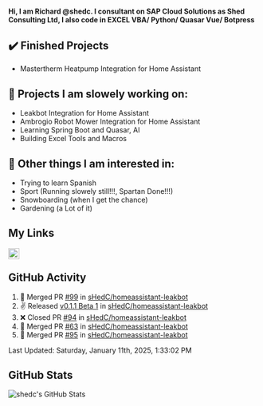 #### Hi, I am Richard @shedc. I consultant on SAP Cloud Solutions as Shed Consulting Ltd, I also code in EXCEL VBA/ Python/ Quasar Vue/ Botpress

## ✔️ Finished Projects
- Mastertherm Heatpump Integration for Home Assistant

## 👋 Projects I am slowely working on:
- Leakbot Integration for Home Assistant
- Ambrogio Robot Mower Integration for Home Assistant
- Learning Spring Boot and Quasar, AI
- Building Excel Tools and Macros

## 👀 Other things I am interested in:
- Trying to learn Spanish
- Sport (Running slowely still!!!, Spartan Done!!!)
- Snowboarding (when I get the chance)
- Gardening (a Lot of it)

## My Links
[<img align="left" alt="shedc | LinkedIn" width="22px" src="https://cdn.jsdelivr.net/npm/simple-icons@v3/icons/linkedin.svg" />][linkedin]

<br/>

## GitHub Activity
<!--RECENT_ACTIVITY:start-->
1. 🎉 Merged PR [#99](https://github.com/sHedC/homeassistant-leakbot/pull/99) in [sHedC/homeassistant-leakbot](https://github.com/sHedC/homeassistant-leakbot)
2. ✌️ Released [v0.1.1 Beta 1](https://github.com/sHedC/homeassistant-leakbot/releases/tag/0.1.1-b1) in [sHedC/homeassistant-leakbot](https://github.com/sHedC/homeassistant-leakbot)
3. ❌ Closed PR [#94](https://github.com/sHedC/homeassistant-leakbot/pull/94) in [sHedC/homeassistant-leakbot](https://github.com/sHedC/homeassistant-leakbot)
4. 🎉 Merged PR [#63](https://github.com/sHedC/homeassistant-leakbot/pull/63) in [sHedC/homeassistant-leakbot](https://github.com/sHedC/homeassistant-leakbot)
5. 🎉 Merged PR [#95](https://github.com/sHedC/homeassistant-leakbot/pull/95) in [sHedC/homeassistant-leakbot](https://github.com/sHedC/homeassistant-leakbot)
<!--RECENT_ACTIVITY:end-->
<!--RECENT_ACTIVITY:last_update-->
Last Updated: Saturday, January 11th, 2025, 1:33:02 PM
<!--RECENT_ACTIVITY:last_update_end-->

## GitHub Stats
<img align="left" alt="shedc's GitHub Stats" src="https://github-readme-stats.vercel.app/api?username=shedc&show_icons=true&hide_title=true" />

[linkedin]: https://www.linkedin.com/in/richard-holmes-3314251/
